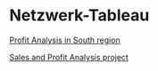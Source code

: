# Netzwerk-Tableau
[Profit Analysis in South region](https://public.tableau.com/views/salesprofitanalysis_16308564088410/Story1-Improveprofitsinthesouth?:language=en-GB&publish=yes&:display_count=n&:origin=viz_share_link)

[Sales and Profit Analysis project](https://public.tableau.com/views/Book2_16309433679450/Dashboard1?:language=en-GB&publish=yes&:display_count=n&:origin=viz_share_link)
